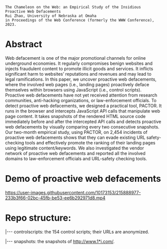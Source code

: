 ```
The Chameleon on the Web: an Empirical Study of the Insidious Proactive Web Defacements
Rui Zhao, University of Nebraska at Omaha
in Proceedings of the Web Conference (formerly the WWW Conference), 2023.
```

# Abstract

Web defacement is one of the major promotional channels for online underground economies. It regularly compromises benign websites and injects fraudulent content to promote illicit goods and services. It inflicts significant harm to websites’ reputations and revenues and may lead to legal ramifications. In this paper, we uncover proactive web defacements, where the involved web pages (i.e., landing pages) proactively deface themselves within browsers using JavaScript (i.e., control scripts). Proactive web defacements have not yet received attention from research communities, anti-hacking organizations, or law-enforcement officials. To detect proactive web defacements, we designed a practical tool, PACTOR. It runs in the browser and intercepts JavaScript API calls that manipulate web page content. It takes snapshots of the rendered HTML source code immediately before and after the intercepted API calls and detects proactive web defacements by visually comparing every two consecutive snapshots. Our two-month empirical study, using PACTOR, on 2,454 incidents of proactive web defacements shows that they can evade existing URL safety-checking tools and effectively promote the ranking of their landing pages using legitimate content/keywords. We also investigated the vendor network of proactive web defacements and reported all the involved domains to law-enforcement officials and URL-safety checking tools.

# Demo of proactive web defacements

https://user-images.githubusercontent.com/10173153/215888977-233b3f66-02bc-45fb-be53-ee6b292971d8.mp4

# Repo structure:

   |--- controlscripts: the 154 control scripts; their URLs are anonymized.
   
   |--- snapshots: the snapshots of http://www.1*i.com/.
